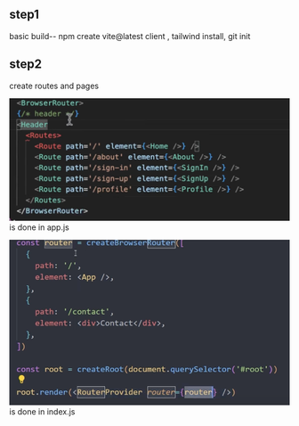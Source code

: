 ## step1

basic build-- npm create vite@latest client , tailwind install, git init

## step2

create routes and pages

![alt text](image.png) is done in app.js

![alt text](image-1.png) is done in index.js
